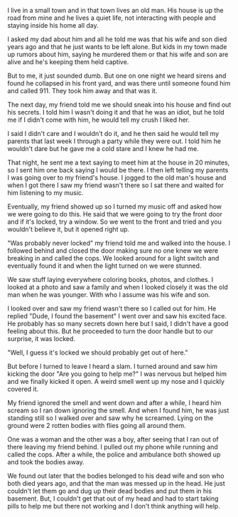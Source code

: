 I live in a small town and in that town lives an old man. His house is up the road from mine and he lives a quiet life, not interacting with people and staying inside his home all day.

I asked my dad about him and all he told me was that his wife and son died years ago and that he just wants to be left alone. But kids in my town made up rumors about him, saying he murdered them or that his wife and son are alive and he's keeping them held captive.

But to me, it just sounded dumb. But one on one night we heard sirens and found he collapsed in his front yard, and was there until someone found him and called 911. They took him away and that was it.

The next day, my friend told me we should sneak into his house and find out his secrets. I told him I wasn't doing it and that he was an idiot, but he told me if I didn't come with him, he would tell my crush I liked her. 

I said I didn't care and I wouldn't do it, and he then said he would tell my parents that last week I through a party while they were out. I told him he wouldn't dare but he gave me a cold stare and I knew he had me.

That night, he sent me a text saying to meet him at the house in 20 minutes, so I sent him one back saying I would be there. I then left telling my parents I was going over to my friend's house. I jogged to the old man's house and when I got there I saw my friend wasn't there so I sat there and waited for him listening to my music.

Eventually, my friend showed up so I turned my music off and asked how we were going to do this. He said that we were going to try the front door and if it's locked, try a window. So we went to the front and tried and you wouldn't believe it, but it opened right up.

"Was probably never locked" my friend told me and walked into the house. I followed behind and closed the door making sure no one knew we were breaking in and called the cops. We looked around for a light switch and eventually found it and when the light turned on we were stunned.

We saw stuff laying everywhere coloring books, photos, and clothes. I looked at a photo and saw a family and when I looked closely it was the old man when he was younger. With who I assume was his wife and son.

I looked over and saw my friend wasn't there so I called out for him. He replied "Dude, I found the basement" I went over and saw his excited face. He probably has so many secrets down here but I said, I didn't have a good feeling about this. But he proceeded to turn the door handle but to our surprise, it was locked.

"Well, I guess it's locked we should probably get out of here."

But before I turned to leave I heard a slam. I turned around and saw him kicking the door "Are you going to help me?" I was nervous but helped him and we finally kicked it open. A weird smell went up my nose and I quickly covered it.

My friend ignored the smell and went down and after a while, I heard him scream so I ran down ignoring the smell. And when I found him, he was just standing still so I walked over and saw why he screamed. Lying on the ground were 2 rotten bodies with flies going all around them.

One was a woman and the other was a boy, after seeing that I ran out of there leaving my friend behind. I pulled out my phone while running and called the cops. After a while, the police and ambulance both showed up and took the bodies away. 

We found out later that the bodies belonged to his dead wife and son who both died years ago, and that the man was messed up in the head. He just couldn't let them go and dug up their dead bodies and put them in his basement. But, I couldn't get that out of my head and had to start taking pills to help me but there not working and I don't think anything will help.